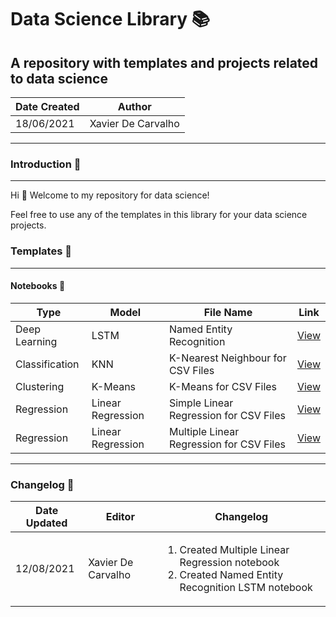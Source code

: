 # Data Science Library :books:
## A repository with templates and projects related to data science

Date Created | Author
---|---
18/06/2021 | Xavier De Carvalho

---

### Introduction :raising_hand:

---

Hi :wave:
Welcome to my repository for data science!

Feel free to use any of the templates in this library for your data science projects.

### Templates :bookmark_tabs:

---

#### Notebooks :notebook:     

Type | Model | File Name | Link
---|---|---|---
Deep Learning | LSTM | Named Entity Recognition | [View](/python/notebooks/machine-learning/deep-learning/neural-networks/RNN/LSTM/named-entity-recognition.ipynb)     
Classification | KNN | K-Nearest Neighbour for CSV Files | [View](/python/notebooks/machine-learning/classification/knn/k-nearest-neighbour-csv.ipynb "Go to file hosted on Github")     
Clustering | K-Means | K-Means for CSV Files | [View](/python/notebooks/machine-learning/clustering/kmeans/kmeans-csv.ipynb "Go to file hosted on Github")   
Regression | Linear Regression | Simple Linear Regression for CSV Files | [View](/python/notebooks/machine-learning/regression/simple-linear-regression-csv.ipynb "Go to file hosted on Github")     
Regression | Linear Regression | Multiple Linear Regression for CSV Files | [View](/python/notebooks/machine-learning/regression/multiple-linear-regression-csv.ipynb)       

---

### Changelog :wrench:

Date Updated | Editor | Changelog
---|---|---
12/08/2021 | Xavier De Carvalho |  <ol><li>Created Multiple Linear Regression notebook</li><li>Created Named Entity Recognition LSTM notebook</li></ol>
